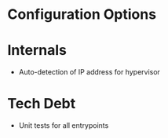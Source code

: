 # Configuration Options

# Internals

- Auto-detection of IP address for hypervisor

# Tech Debt

- Unit tests for all entrypoints
